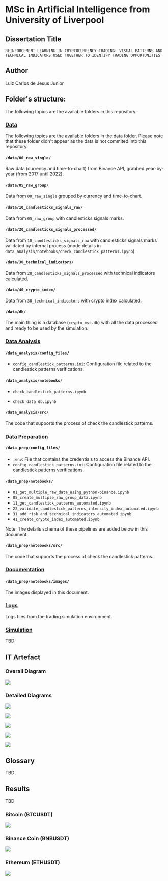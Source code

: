 # MSc in Artificial Intelligence from University of Liverpool

## Dissertation Title

```
REINFORCEMENT LEARNING IN CRYPTOCURRENCY TRADING: VISUAL PATTERNS AND TECHNICAL INDICATORS USED TOGETHER TO IDENTIFY TRADING OPPORTUNITIES
```

## Author

Luiz Carlos de Jesus Junior

## Folder's structure:

The following topics are the available folders in this repository.

### <u>Data</u>

The following topics are the available folders in the data folder.
Please note that these folder didn't appear as the data is not commited into this repository.

#### `/data/00_raw_single/`

Raw data (currency and time-to-chart) from Binance API, grabbed year-by-year (from 2017 until 2022).

#### `/data/05_raw_group/`

Data from `00_raw_single` grouped by currency and time-to-chart.

#### `/data/10_candlesticks_signals_raw/`

Data from `05_raw_group` with candlesticks signals marks.

#### `/data/20_candlesticks_signals_processed/`

Data from `10_candlesticks_signals_raw` with candlesticks signals marks validated by internal process (mode details in `data_analysis/notebooks/check_candlestick_patterns.ipynb`).

#### `/data/30_technical_indicators/`

Data from `20_candlesticks_signals_processed` with technical indicators calculated.

#### `/data/40_crypto_index/`

Data from `30_technical_indicators` with crypto index calculated.

#### `/data/db/`

The main thing is a database (`crypto_msc.db`) with all the data processed and ready to be used by the simulation.

### <u>Data Analysis</u>

#### `/data_analysis/config_files/`

- `config_candlestick_patterns.ini`: Configuration file related to the candlestick patterns verifications.

#### `/data_analysis/notebooks/`

- `check_candlestick_patterns.ipynb`

- `check_data_db.ipynb`

#### `/data_analysis/src/`

The code that supports the process of check the candlestick patterns.

### <u>Data Preparation</u>

#### `/data_prep/config_files/`

- `.env`: File that contains the credentials to access the Binance API.
- `config_candlestick_patterns.ini`: Configuration file related to the candlestick patterns verifications.

#### `/data_prep/notebooks/`

- `01_get_multiple_raw_data_using_python-binance.ipynb`
- `05_create_multiple_raw_group_data.ipynb`
- `11_get_candlestick_patterns_automated.ipynb`
- `22_validate_candlestick_patterns_intensity_index_automated.ipynb`
- `31_add_risk_and_technical_indicators_automated.ipynb`
- `41_create_crypto_index_automated.ipynb`

Note: The details schema of these pipelines are added below in this document.

#### `/data_prep/notebooks/src/`

The code that supports the process of check the candlestick patterns.

### <u>Documentation</u>

#### `/data_prep/notebooks/images/`

The images displayed in this document.

### <u>Logs</u>

Logs files from the trading simulation environment.

### <u>Simulation</u>

TBD

## IT Artefact

### Overall Diagram

![](/docs/img/overall_diagram.png)

### Detailed Diagrams

![](/docs/img/01-05-pipeline.png)

![](/docs/img/11-22-pipeline.png)

![](/docs/img/31-41-pipeline.png)

![](/docs/img/run-pipeline.png)

![](/docs/img/sim-pipeline.png)

## Glossary

TBD

## Results

TBD

### Bitcoin (BTCUSDT)

![](/docs/img/BTC-results.png)

### Binance Coin (BNBUSDT)

![](/docs/img/BNB-results.png)

### Ethereum (ETHUSDT)

![](/docs/img/ETH-results.png)